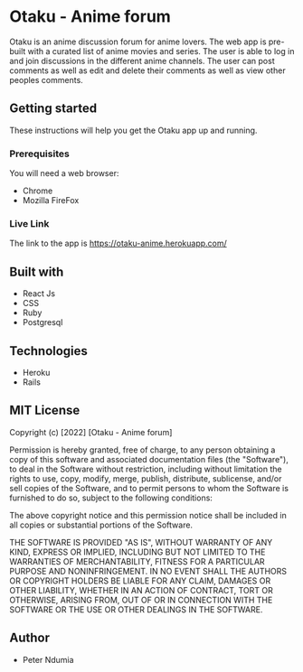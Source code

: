 # Otaku - Anime forum

Otaku is an anime discussion forum for anime lovers. The web app is pre-built with a curated list of anime movies and series. The user is able to log in and join discussions in the different anime channels. The user can post comments as well as edit and delete their comments as well as view other peoples comments.

## Getting started

These instructions will help you get the Otaku app up and running.

### Prerequisites

You will need a web browser:
- Chrome
- Mozilla FireFox

### Live Link

The link to the app is https://otaku-anime.herokuapp.com/

## Built with

- React Js
- CSS
- Ruby
- Postgresql

## Technologies
- Heroku
- Rails

## MIT License

Copyright (c) [2022] [Otaku - Anime forum]

Permission is hereby granted, free of charge, to any person obtaining a copy
of this software and associated documentation files (the "Software"), to deal
in the Software without restriction, including without limitation the rights
to use, copy, modify, merge, publish, distribute, sublicense, and/or sell
copies of the Software, and to permit persons to whom the Software is
furnished to do so, subject to the following conditions:

The above copyright notice and this permission notice shall be included in all
copies or substantial portions of the Software.

THE SOFTWARE IS PROVIDED "AS IS", WITHOUT WARRANTY OF ANY KIND, EXPRESS OR
IMPLIED, INCLUDING BUT NOT LIMITED TO THE WARRANTIES OF MERCHANTABILITY,
FITNESS FOR A PARTICULAR PURPOSE AND NONINFRINGEMENT. IN NO EVENT SHALL THE
AUTHORS OR COPYRIGHT HOLDERS BE LIABLE FOR ANY CLAIM, DAMAGES OR OTHER
LIABILITY, WHETHER IN AN ACTION OF CONTRACT, TORT OR OTHERWISE, ARISING FROM,
OUT OF OR IN CONNECTION WITH THE SOFTWARE OR THE USE OR OTHER DEALINGS IN THE
SOFTWARE.

## Author

- Peter Ndumia
